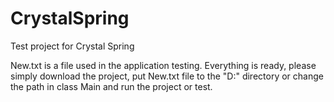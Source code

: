 # CrystalSpring
Test project for Crystal Spring

New.txt is a file used in the application testing. Everything is ready, please simply download the project, put New.txt file to the "D:\" directory or change the path in class Main and run the project or test.
